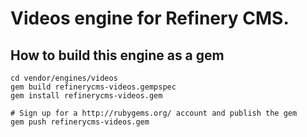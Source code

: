 # Videos engine for Refinery CMS.

## How to build this engine as a gem

    cd vendor/engines/videos
    gem build refinerycms-videos.gempspec
    gem install refinerycms-videos.gem
    
    # Sign up for a http://rubygems.org/ account and publish the gem
    gem push refinerycms-videos.gem